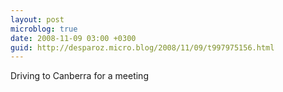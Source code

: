 ```yaml
---
layout: post
microblog: true
date: 2008-11-09 03:00 +0300
guid: http://desparoz.micro.blog/2008/11/09/t997975156.html
---
```

Driving to Canberra for a meeting
